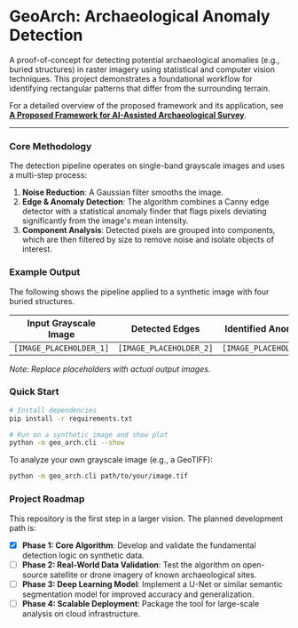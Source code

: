 # GeoArch: Archaeological Anomaly Detection

A proof-of-concept for detecting potential archaeological anomalies (e.g., buried structures) in raster imagery using statistical and computer vision techniques. This project demonstrates a foundational workflow for identifying rectangular patterns that differ from the surrounding terrain.

For a detailed overview of the proposed framework and its application, see [**A Proposed Framework for AI-Assisted Archaeological Survey**](./ARTICLE.md).

---

### Core Methodology

The detection pipeline operates on single-band grayscale images and uses a multi-step process:
1.  **Noise Reduction**: A Gaussian filter smooths the image.
2.  **Edge & Anomaly Detection**: The algorithm combines a Canny edge detector with a statistical anomaly finder that flags pixels deviating significantly from the image's mean intensity.
3.  **Component Analysis**: Detected pixels are grouped into components, which are then filtered by size to remove noise and isolate objects of interest.

### Example Output

The following shows the pipeline applied to a synthetic image with four buried structures.

| Input Grayscale Image | Detected Edges | Identified Anomalies | Final Detected Features |
| :---: | :---: | :---: | :---: |
| `[IMAGE_PLACEHOLDER_1]` | `[IMAGE_PLACEHOLDER_2]` | `[IMAGE_PLACEHOLDER_3]` | `[IMAGE_PLACEHOLDER_4]` |
*Note: Replace placeholders with actual output images.*

### Quick Start

```bash
# Install dependencies
pip install -r requirements.txt

# Run on a synthetic image and show plot
python -m geo_arch.cli --show
```

To analyze your own grayscale image (e.g., a GeoTIFF):
```bash
python -m geo_arch.cli path/to/your/image.tif
```

### Project Roadmap

This repository is the first step in a larger vision. The planned development path is:
- [x] **Phase 1: Core Algorithm**: Develop and validate the fundamental detection logic on synthetic data.
- [ ] **Phase 2: Real-World Data Validation**: Test the algorithm on open-source satellite or drone imagery of known archaeological sites.
- [ ] **Phase 3: Deep Learning Model**: Implement a U-Net or similar semantic segmentation model for improved accuracy and generalization.
- [ ] **Phase 4: Scalable Deployment**: Package the tool for large-scale analysis on cloud infrastructure. 